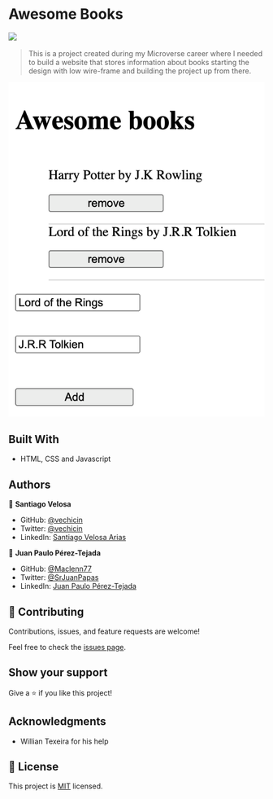 # Awesome Books
![](https://img.shields.io/badge/Microverse-blueviolet)

> This is a project created during my Microverse career where I needed to build a website that stores information about books starting the design with low wire-frame and building the project up from there.

![screenshot](./assets/images/screenshot.png)

## Built With

- HTML, CSS and Javascript

## Authors

👤 **Santiago Velosa**

- GitHub: [@vechicin](https://github.com/vechicin)
- Twitter: [@vechicin](https://twitter.com/vechicin)
- LinkedIn: [Santiago Velosa Arias](https://www.linkedin.com/in/santiago-velosa-arias-5b7543112/)

👤 **Juan Paulo Pérez-Tejada**

- GitHub: [@Maclenn77](https://github.com/Maclenn77)
- Twitter: [@SrJuanPapas](https://twitter.com/srjuanpapas)
- LinkedIn: [Juan Paulo Pérez-Tejada](https://www.linkedin.com/in/juanpaulopereztejada/)

## 🤝 Contributing

Contributions, issues, and feature requests are welcome!

Feel free to check the [issues page](https://github.com/vechicin/Hello-Microverse/issues).

## Show your support

Give a ⭐️ if you like this project!

## Acknowledgments

- Willian Texeira for his help

## 📝 License

This project is [MIT](./MIT.md) licensed.
